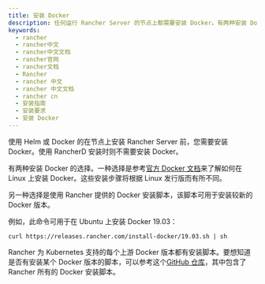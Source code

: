 ```yaml
---
title: 安装 Docker
description: 任何运行 Rancher Server 的节点上都需要安装 Docker。有两种安装 Docker 的选择。一种选择是参考[官方 Docker 文档](https://docs.docker.com/install/)来了解如何在 Linux 上安装 Docker。这些安装步骤将根据 Linux 发行版而有所不同。另一种选择是使用 Rancher 提供的 Docker 安装脚本，该脚本可用于安装较新的 Docker 版本。
keywords:
  - rancher
  - rancher中文
  - rancher中文文档
  - rancher官网
  - rancher文档
  - Rancher
  - rancher 中文
  - rancher 中文文档
  - rancher cn
  - 安装指南
  - 安装要求
  - 安装 Docker
---
```


使用 Helm 或 Docker 的在节点上安装 Rancher Server 前，您需要安装 Docker。使用 RancherD 安装时则不需要安装 Docker。

有两种安装 Docker 的选择。一种选择是参考[官方 Docker 文档](https://docs.docker.com/install/)来了解如何在 Linux 上安装 Docker。这些安装步骤将根据 Linux 发行版而有所不同。

另一种选择是使用 Rancher 提供的 Docker 安装脚本，该脚本可用于安装较新的 Docker 版本。

例如，此命令可用于在 Ubuntu 上安装 Docker 19.03：

```
curl https://releases.rancher.com/install-docker/19.03.sh | sh
```

Rancher 为 Kubernetes 支持的每个上游 Docker 版本都有安装脚本。要想知道是否有安装某个 Docker 版本的脚本，可以参考这个[GitHub 仓库](https://github.com/rancher/install-docker)，其中包含了 Rancher 所有的 Docker 安装脚本。
